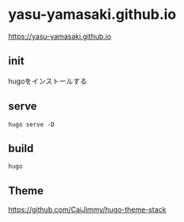 # yasu-yamasaki.github.io

https://yasu-yamasaki.github.io

## init

hugoをインストールする

## serve

```shell
hugo serve -D
```

## build

```shell
hugo
```

## Theme

https://github.com/CaiJimmy/hugo-theme-stack
